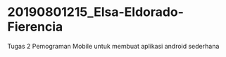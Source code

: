 # 20190801215_Elsa-Eldorado-Fierencia
Tugas 2 Pemograman Mobile untuk membuat aplikasi android sederhana
